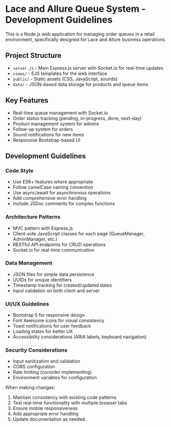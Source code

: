 <!-- Use this file to provide workspace-specific custom instructions to Copilot. For more details, visit https://code.visualstudio.com/docs/copilot/copilot-customization#_use-a-githubcopilotinstructionsmd-file -->

# Lace and Allure Queue System - Development Guidelines

This is a Node.js web application for managing order queues in a retail environment, specifically designed for Lace and Allure business operations.

## Project Structure
- `server.js` - Main Express.js server with Socket.io for real-time updates
- `views/` - EJS templates for the web interface
- `public/` - Static assets (CSS, JavaScript, sounds)
- `data/` - JSON-based data storage for products and queue items

## Key Features
- Real-time queue management with Socket.io
- Order status tracking (pending, in-progress, done, next-day)
- Product management system for admins
- Follow-up system for orders
- Sound notifications for new items
- Responsive Bootstrap-based UI

## Development Guidelines

### Code Style
- Use ES6+ features where appropriate
- Follow camelCase naming convention
- Use async/await for asynchronous operations
- Add comprehensive error handling
- Include JSDoc comments for complex functions

### Architecture Patterns
- MVC pattern with Express.js
- Client-side JavaScript classes for each page (QueueManager, AdminManager, etc.)
- RESTful API endpoints for CRUD operations
- Socket.io for real-time communication

### Data Management
- JSON files for simple data persistence
- UUIDs for unique identifiers
- Timestamp tracking for created/updated dates
- Input validation on both client and server

### UI/UX Guidelines
- Bootstrap 5 for responsive design
- Font Awesome icons for visual consistency
- Toast notifications for user feedback
- Loading states for better UX
- Accessibility considerations (ARIA labels, keyboard navigation)

### Security Considerations
- Input sanitization and validation
- CORS configuration
- Rate limiting (consider implementing)
- Environment variables for configuration

When making changes:
1. Maintain consistency with existing code patterns
2. Test real-time functionality with multiple browser tabs
3. Ensure mobile responsiveness
4. Add appropriate error handling
5. Update documentation as needed
